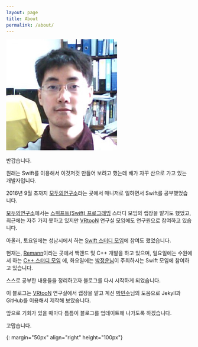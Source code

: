 ```yaml
---
layout: page
title: About
permalink: /about/
---
```


![profile]

반갑습니다.

원래는 Swift를 이용해서 이것저것 만들어 보려고 했는데 배가 자꾸 산으로 가고 있는 개발자입니다.

2016년 9월 초까지 [모두의연구소](http://www.modulabs.co.kr)라는 곳에서 매니저로 일하면서 Swift를 공부했었습니다.

[모두의연구소](http://www.modulabs.co.kr)에서는 [스위프트(Swift) 프로그래밍](http://www.modulabs.co.kr/#!swift/so209) 스터디 모임의 랩장을 맡기도 했었고, 최근에는 자주 가지 못하고 있지만 [VRtooN](http://www.modulabs.co.kr/#!vrtoon/cl0n) 연구실 모임에도 연구원으로 참여하고 있습니다.

아울러, 토요일에는 성남시에서 하는 [Swift 스터디 모임](http://cafe.naver.com/studyios)에 참여도 했었습니다.

현재는, [Remann](http://www.remann.co.kr)이라는 곳에서 백앤드 및 C++ 개발을 하고 있으며, 일요일에는 수원에서 하는 [C++ 스터디 모임](http://cafe.naver.com/multism) 에, 화요일에는 [박정운님](https://jungwoon.github.io)이 주최하시는 Swift 모임에 참여하고 있습니다.

스스로 공부한 내용들을 정리하고자 블로그를 다시 시작하게 되었습니다.

이 블로그는 [VRtooN](http://www.modulabs.co.kr/#!vrtoon/cl0n) 연구실에서 랩장을 맡고 계신 [박민수](https://cuspace.github.io)님의 도움으로 Jekyll과 GitHub를 이용해서 제작해 보았습니다.

앞으로 기회가 있을 때마다 틈틈이 블로그를 업데이트해 나가도록 하겠습니다.

고맙습니다.



[profile]: /assets/profile.jpg
{: margin="50px" align="right" height="100px"}

